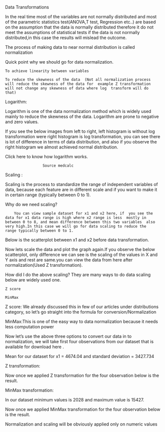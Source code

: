 Data Transformations

 

In the real time most of the  variables are not normally distributed and most of the parametric  statistics test(ANOVA,T test, Regression etc..) are based on the  assumption that the data is normally distributed therefore it do not  meet the assumptions of statistical tests if the data is not normally  distributed,in this case the results will mislead the outcome.

 

The process of making data to near normal distribution is called normalization

 

Quick point why we should go for data normalization.

 

    To achieve linearity between variables

    To reduce the skewness of the data  (Not all normalization process will reduce the skewness of the data for  example Z transformation will not change any skewness of data where log  transform will do that) 

Logarithm:

Logarithm is one of the data  normalization method which is widely used mainly  to reduce the skewness  of the data. Logarithm are prone to negative and zero values.

If you see the below images from left  to right, left histogram is without log transformation were right  histogram is log transformation, you can see there is lot of difference  in terms of data distribution, and also if you observe the right  histogram we almost achieved normal distribution.

Click here to know how logarithm works.

 

 

                     Source medcalc

Scaling :

Scaling  is the  process to standardize the range of independent variables of data,  because each feature are in different scale and if you want to make it  in certain range (typically between 0 to 1).

 

Why do we need scaling?

 

        You can view sample dataset for x1 and x2 here, if  you see the data for x1 data range is high where x2 range is less  mostly in between 0 to 8, and mean difference between this two variables  also very high.In this case we will go for data scaling to reduce the  range typically between 0 to 1.

 

Below is the scatterplot between x1 and x2 before data transformation.

 

 

Now lets scale the data and plot the graph again.If you  observe the below scatterplot, only difference we can see is the scaling  of the values in X and Y axis and rest are same.you can view the data  from here after normalization(Used Z transformation).

 

 

How did I do the above scaling? They are many ways to do data scaling below are widely used one.

    Z score

    MinMax 

Z score: We already discussed this in few of our articles under distributions category, so let’s go straight into the formula for conversion/Normalization  

 

 

 

 

 

 

MinMax:This is one of the easy way to data normalization because it needs less computation power

 

 

 

 

 

 

Now let’s use the above three options to convert our data in to normalization, we will take first four observations from our dataset that is available for download here .

Mean for our dataset for x1 = 4674.04 and standard deviation = 3427.734

 

 

 

 

 

 

 

 

 

Z transformation:

 

 

 

 

Now once we applied Z transformation  for the four observation below is the result.

 

 

 

 

 

 

 

 

 

MinMax transformation:

In our dataset minimum values is 2028 and maximum value is 15427.

 

 

 

 

 

 

Now once we applied MinMax transformation  for the four observation below is the result.

 

 

 

 

 

 

 

 

Normalization and scaling will be obviously applied only on numeric values
